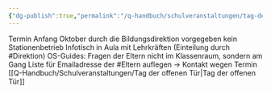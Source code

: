 ```yaml
---
{"dg-publish":true,"permalink":"/q-handbuch/schulveranstaltungen/tag-der-wiener-schulen/"}
---
```


Termin Anfang Oktober durch die Bildungsdirektion vorgegeben
kein Stationenbetrieb
Infotisch in Aula mit Lehrkräften (Einteilung durch #Direktion)
OS-Guides: Fragen der Eltern nicht im Klassenraum, sondern am Gang
Liste für Emailadresse der #Eltern auflegen -> Kontakt wegen Termin [[Q-Handbuch/Schulveranstaltungen/Tag der offenen Tür\|Tag der offenen Tür]] 